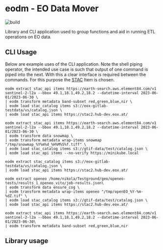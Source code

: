 # eodm - EO Data Mover

![build](https://github.com/geopython/eodm/actions/workflows/main.yml/badge.svg)

Library and CLI application used to group functions and aid in running ETL operations on EO data.

## CLI Usage

Below are example uses of the CLI application. Note the shell piping operator, the intended
use case is such that output of one command is piped into the next. With this a clear interface
is required between the commands. For this purpose the [STAC](https://stacspec.org/en) Item is chosen.

```shell
eodm extract stac_api items https://earth-search.aws.element84.com/v1 sentinel-2-l2a --bbox 49.1,18.1,49.2,18.2 --datetime-interval 2023-06-01/2023-06-30 \
| eodm transform metadata band-subset red,green,blue,nir \
| eodm load stac_catalog items s3://eox-gitlab-testdata/vs/catalog.json \
| eodm load stac_api items https://stac2.hub-dev.eox.at/
```

```shell
eodm extract stac_api items https://earth-search.aws.element84.com/v1 sentinel-2-l2a --bbox 49.1,18.1,49.2,18.2 --datetime-interval 2023-06-01/2023-06-30 \
| eodm transform data snowmap \
| eodm transform metadata wrap-items snowmap "/tmp/snowmap_%Y%m%d_%H%M%S%f.tiff" \
| eodm load stac_catalog items s3://gtif-data/test/catalog.json \
| eodm load stac_api items --no-verify https://minikube.local
```

```shell
eodm extract stac_catalog items s3://eox-gitlab-testdata/vs/catalog.json \
| eodm load stac_api items https://stac2.hub-dev.eox.at/
```

```shell
eodm extract openeo /home/nikola/Testground/geo/openeo-tests/results_1_openeo_vito/job-results.json\
| eodm transform data ensure_cog \
| eodm transform metadata wrap-items openeo "/tmp/openEO_%Y-%m-%dZ.tif" \
| eodm load stac_catalog items s3://gtif-data/test/catalog.json \
| eodm load stac_api items https://stac2.hub-dev.eox.at/
```

```shell
eodm extract stac_api items https://earth-search.aws.element84.com/v1 sentinel-2-l2a --bbox 49.1,18.1,49.2,18.2 --datetime-interval 2023-06-01/2023-06-30\
| eodm transform metadata band-subset red,green,blue,nir
```

## Library usage
